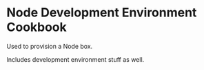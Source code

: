 # Node Development Environment Cookbook

Used to provision a Node box.

Includes development environment stuff as well.